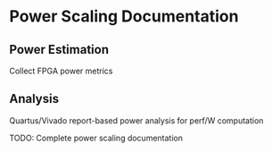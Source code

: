 # Power Scaling Documentation

## Power Estimation
Collect FPGA power metrics

## Analysis
Quartus/Vivado report-based power analysis for perf/W computation

TODO: Complete power scaling documentation